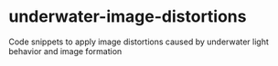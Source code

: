 # underwater-image-distortions
Code snippets to apply image distortions caused by underwater light behavior and image formation
